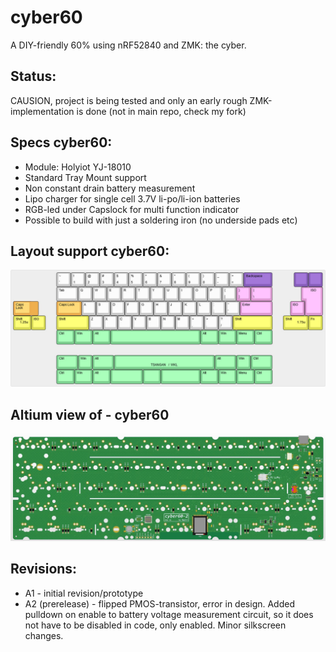 
# cyber60

A DIY-friendly 60% using nRF52840 and ZMK: the cyber.

## Status:
CAUSION, project is being tested and only an early rough ZMK-implementation is done (not in main repo, check my fork)

## Specs cyber60:
- Module: Holyiot YJ-18010
- Standard Tray Mount support
- Non constant drain battery measurement
- Lipo charger for single cell 3.7V li-po/li-ion batteries
- RGB-led under Capslock for multi function indicator
- Possible to build with just a soldering iron (no underside pads etc)

## Layout support cyber60:
![alt text](./readme-images/layout_support_cyber60-2_Rev_A1.jpg "Layout support")

## Altium view of - cyber60
![alt text](./readme-images/cyber60-2_Rev_A1.jpg "PCB View - Rev A")

## Revisions:
- A1 - initial revision/prototype
- A2 (prerelease) - flipped PMOS-transistor, error in design. Added pulldown on enable to battery voltage measurement circuit, so it does not have to be disabled in code, only enabled. Minor silkscreen changes.
